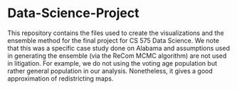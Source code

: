 # Data-Science-Project

This repository contains the files used to create the visualizations and the ensemble method for the final project for CS 575 Data Science. We note that this was a specific case study done on Alabama and assumptions used in generating the ensemble (via the ReCom MCMC algorithm) are not used in litigation. For example, we do not using the voting age population but rather general population in our analysis. Nonetheless, it gives a good approximation of redistricting maps. 

